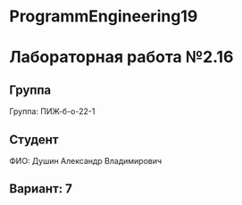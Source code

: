 # ProgrammEngineering19

# Лабораторная работа №2.16
## Группа
Группа: ПИЖ-б-о-22-1

## Студент
ФИО: Душин Александр Владимирович
## Вариант: 7

